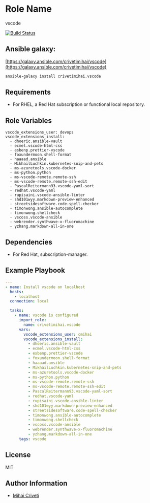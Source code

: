Role Name
=========

vscode

[![Build Status](https://travis-ci.org/cmihai-ansible/vscode.svg?branch=master)](https://travis-ci.org/cmihai-ansible/vscode)

Ansible galaxy:
---------------

[https://galaxy.ansible.com/crivetimihai/vscode](https://galaxy.ansible.com/crivetimihai/vscode)

```bash
ansible-galaxy install crivetimihai.vscode
```

Requirements
------------

- For RHEL, a Red Hat subscription or functional local repository.

Role Variables
--------------

```
vscode_extensions_user: devops
vscode_extensions_install:
  - dhoeric.ansible-vault
  - ecmel.vscode-html-css
  - esbenp.prettier-vscode
  - foxundermoon.shell-format
  - haaaad.ansible
  - MikhailLuchkin.kubernetes-snip-and-pets
  - ms-azuretools.vscode-docker
  - ms-python.python
  - ms-vscode-remote.remote-ssh
  - ms-vscode-remote.remote-ssh-edit
  - PascalReitermann93.vscode-yaml-sort
  - redhat.vscode-yaml
  - rupisaini.vscode-ansible-linter
  - shd101wyy.markdown-preview-enhanced
  - streetsidesoftware.code-spell-checker
  - timonwong.ansible-autocomplete
  - timonwong.shellcheck
  - vscoss.vscode-ansible
  - webrender.synthwave-x-fluoromachine
  - yzhang.markdown-all-in-one
```

Dependencies
------------

- For Red Hat, subscription-manager.

Example Playbook
----------------

```yaml
---
- name: Install vscode on localhost
  hosts:
    - localhost
  connection: local

  tasks:
    - name: vscode is configured
      import_role:
        name: crivetimihai.vscode
      vars:
        vscode_extensions_user: cmihai
        vscode_extensions_install:
          - dhoeric.ansible-vault
          - ecmel.vscode-html-css
          - esbenp.prettier-vscode
          - foxundermoon.shell-format
          - haaaad.ansible
          - MikhailLuchkin.kubernetes-snip-and-pets
          - ms-azuretools.vscode-docker
          - ms-python.python
          - ms-vscode-remote.remote-ssh
          - ms-vscode-remote.remote-ssh-edit
          - PascalReitermann93.vscode-yaml-sort
          - redhat.vscode-yaml
          - rupisaini.vscode-ansible-linter
          - shd101wyy.markdown-preview-enhanced
          - streetsidesoftware.code-spell-checker
          - timonwong.ansible-autocomplete
          - timonwong.shellcheck
          - vscoss.vscode-ansible
          - webrender.synthwave-x-fluoromachine
          - yzhang.markdown-all-in-one
      tags: vscode
```

License
-------

MIT

Author Information
------------------

- [Mihai Criveti](https://www.linkedin.com/in/crivetimihai/)
